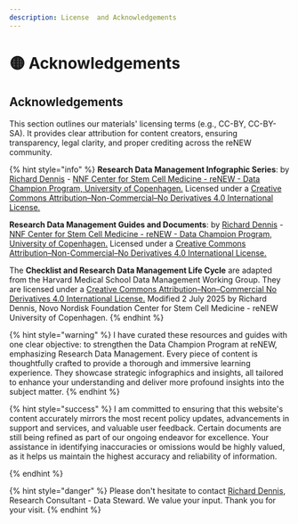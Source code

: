 ```yaml
---
description: License  and Acknowledgements
---
```


# 🟡 Acknowledgements

## **Acknowledgements**

This section outlines our materials' licensing terms (e.g., CC-BY, CC-BY-SA). It provides clear attribution for content creators, ensuring transparency, legal clarity, and proper crediting across the reNEW community.

{% hint style="info" %}
**Research Data Management Infographic Series**: by [Richard Dennis](mailto:richard.dennis@sund.ku.dk) - [NNF Center for Stem Cell Medicine - reNEW - Data Champion Program, University of Copenhagen.](https://renew.ku.dk/) Licensed under a [Creative Commons Attribution–Non-Commercial–No Derivatives 4.0 International License.](https://creativecommons.org/licenses/by-nc-nd/4.0/)

**Research Data Management Guides and Documents**: by [Richard Dennis](mailto:richard.dennis@sund.ku.dk) - [NNF Center for Stem Cell Medicine - reNEW - Data Champion Program, University of Copenhagen.](https://renew.ku.dk/) Licensed under a [Creative Commons Attribution–Non-Commercial–No Derivatives 4.0 International License.](https://creativecommons.org/licenses/by-nc-nd/4.0/)

The **Checklist and Research Data Management  Life Cycle** are adapted from the Harvard Medical School Data Management Working Group. They are licensed under a [Creative Commons Attribution–Non–Commercial No Derivatives 4.0 International License.](https://creativecommons.org/licenses/by-nc-nd/4.0/) Modified 2 July 2025 by Richard Dennis, Novo Nordisk Foundation Center for Stem Cell Medicine - reNEW University of Copenhagen.
{% endhint %}

{% hint style="warning" %}
I have curated these resources and guides with one clear objective: to strengthen the Data Champion Program at reNEW, emphasizing Research Data Management. Every piece of content is thoughtfully crafted to provide a thorough and immersive learning experience. They showcase strategic infographics and insights, all tailored to enhance your understanding and deliver more profound insights into the subject matter.
{% endhint %}

{% hint style="success" %}
I am committed to ensuring that this website's content accurately mirrors the most recent policy updates, advancements in support and services, and valuable user feedback. Certain documents are still being refined as part of our ongoing endeavor for excellence. Your assistance in identifying inaccuracies or omissions would be highly valued, as it helps us maintain the highest accuracy and reliability of information.


{% endhint %}

{% hint style="danger" %}
Please don't hesitate to contact [Richard Dennis](mailto:richard.dennis@sund.ku.dk), Research Consultant - Data Steward. We value your input. Thank you for your visit.
{% endhint %}
